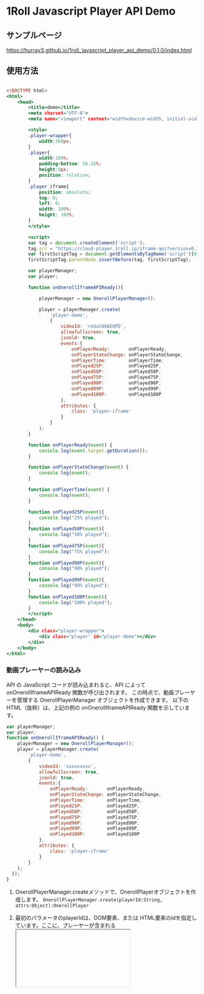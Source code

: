 
# 1Roll Javascript Player API Demo

## サンプルページ
https://hurray3.github.io/1roll_javascript_player_api_demo/0.1.0/index.html


## 使用方法

```HTML:index.html

<!DOCTYPE html>
<html>
    <head>
        <title>demo</title>
        <meta charset="UTF-8">
        <meta name="viewport" content="width=device-width, initial-scale=1.0">

        <style>
        .player-wrapper{
            width:360px;
        }
        .player{
            width:100%;
            padding-bottom: 56.25%;
            height:0px;
            position: relative;
        }
        .player iframe{
            position: absolute;
            top: 0;
            left: 0;
            width: 100%;
            height: 100%;
        }
        </style>

        <script>
        var tag = document.createElement('script');
        tag.src = "https://cloud-player.1roll.jp/iframe-api?version=0.1.0";
        var firstScriptTag = document.getElementsByTagName('script')[0];
        firstScriptTag.parentNode.insertBefore(tag, firstScriptTag);            

        var playerManager;
        var player;

        function onOnerollIframeAPIReady(){

            playerManager = new OnerollPlayerManager();

            player = playerManager.create(
                'player-demo',
                {
                    videoId: 'reUuC88AE0PD',
                    allowfullscreen: true,
                    jsonld: true,
                    events:{
                        onPlayerReady:       onPlayerReady,
                        onPlayerStateChange: onPlayerStateChange,
                        onPlayerTime:        onPlayerTime,
                        onPlayed25P:         onPlayed25P,
                        onPlayed50P:         onPlayed50P,
                        onPlayed75P:         onPlayed75P,
                        onPlayed90P:         onPlayed90P,
                        onPlayed99P:         onPlayed99P,
                        onPlayed100P:        onPlayed100P
                    },
                    attributes: {
                        class: 'player-iframe'
                    }
                }
            );
        }

        function onPlayerReady(event) {
            console.log(event.target.getDuration());
        }

        function onPlayerStateChange(event) {
            console.log(event);
        }

        function onPlayerTime(event) {
            console.log(event);
        }

        function onPlayed25P(event){
            console.log("25% played");
        }
        function onPlayed50P(event){
            console.log("50% played");
        }
        function onPlayed75P(event){
            console.log("75% played");
        }
        function onPlayed90P(event){
            console.log("90% played");
        }
        function onPlayed99P(event){
            console.log("99% played");
        }
        function onPlayed100P(event){
            console.log("100% played");
        }
        </script>
    </head>
    <body>
        <div class="player-wrapper">
            <div class="player" id="player-demo"></div>
        </div>
    </body>
</html>


```
### 動画プレーヤーの読み込み

API の JavaScript コードが読み込まれると、API によって onOnerollIframeAPIReady 関数が呼び出されます。
この時点で、動画プレーヤーを管理する OnerollPlayerManager オブジェクトを作成できます。
以下の HTML（抜粋）は、上記の例の onOnerollIframeAPIReady 関数を示しています。

```js
var playerManager;
var player;
function onOnerollIframeAPIReady() {
    playerManager = new OnerollPlayerManager();
    player = playerManager.create(
        'player-demo',
        {
            videoId: 'xxxxxxxxx',
            allowfullscreen: true,
            jsonld: true,
            events:{
                onPlayerReady:       onPlayerReady,
                onPlayerStateChange: onPlayerStateChange,
                onPlayerTime:        onPlayerTime,
                onPlayed25P:         onPlayed25P,
                onPlayed50P:         onPlayed50P,
                onPlayed75P:         onPlayed75P,
                onPlayed90P:         onPlayed90P,
                onPlayed99P:         onPlayed99P,
                onPlayed100P:        onPlayed100P
            },
            attributes: {
                class: 'player-iframe'
            }
        }
    );
  });
}
```

  
1. OnerollPlayerManager.createメソッドで、OnerollPlayerオブジェクトを作成します。
`OnerollPlayerManager.create(playerId:String, attrs:Object):OnerollPlayer`
  
2. 最初のパラメータのplayerIdは、DOM要素、または HTML要素のidを指定しています。ここに、プレーヤーが含まれる <iframe> タグが API によって挿入されます。

3. ２つ目のパラメータのattrsは、プレーヤーのオプションを指定するオブジェクトです。このオブジェクトには次のプロパティが含まれています。
* プロパティ一覧
  * `videoId (String) [required]` - プレーヤーが読み込む動画を識別する1RollのVideoID。
  * `width (Number) [option]` - プレイヤーの横幅を設定します。
  * `height (Number) [option]` - プレイヤーの縦幅を設定します。
  * `autostart (Boolean) [option]` - 自動再生させるかどうか。（デフォルトはfalse）　※ブラウザにより自動再生できない場合があります
  * `autostartSoundOn (Boolean) [option]` - 自動再生時に音声を出すかどうか。（デフォルトはfalse）　※ブラウザにより音声が出ない場合があります
  * `allowfullscreen (Boolean) [option]` - フルスクリーンを許可（デフォルトはtrue）
  * `jsonld (Boolean) [option]` - 動画情報タグ（JsonLDオブジェクト）を出力するかどうか。 許可すると挿入するためのscriptタグがiframeタグの次の行に挿入されます。
  * `events (Object) [option]` – APIが呼び出す関数（イベント リスナー）を識別します。
    * `onPlayerReady (Function) [option]` - OnerollPlayerが再生可能状態になったときに、値として渡した関数"onPlayerReady"が実行されます。
    * `onPlayerStateChange (Function) [option]` - OnerollPlayerの状態が変わった時に、値として渡した関数"onPlayerStateChange"が実行されます。
    * `onPlayerTime (Function) [option]` - OnerollPlayerで再生されている時に定期的に、値として渡した関数"onPlayerTime"が実行されます。
    * `onPlayed25P (Function) [option]` - OnerollPlayerで動画の25%以上再生された時に値として渡した関数"onPlayed25P"が実行されます。※一度のみ実行されます
    * `onPlayed50P (Function) [option]` - OnerollPlayerで動画の50%以上再生された時に値として渡した関数"onPlayed50P"が実行されます。※一度のみ実行されます
    * `onPlayed75P (Function) [option]` - OnerollPlayerで動画の75%以上再生された時に値として渡した関数"onPlayed75P"が実行されます。※一度のみ実行されます
    * `onPlayed90P (Function) [option]` - OnerollPlayerで動画の90%以上再生された時に値として渡した関数"onPlayed90P"が実行されます。※一度のみ実行されます
    * `onPlayed99P (Function) [option]` - OnerollPlayerで動画の99%以上再生された時に値として渡した関数"onPlayed99P"が実行されます。※一度のみ実行されます
    * `onPlayed100P (Function) [option]` - OnerollPlayerで動画の100%再生された時に値として渡した関数"onPlayed100P"が実行されます。※一度のみ実行されます
  * `attributes (Object) [option]` - iframeタグに属性を設定します。この例では、class名を渡しています。


### クラス
```
Class OnerollPlayerManager
```
OnerollPlayerMangerクラスは、OnerollPlayerオブジェクトを管理し、作成や削除を行います。
内部でOnerollPlayerオブジェクトを複数持つことができ、動画プレイヤーを複数埋め込みたいページにも対応します。

#### メソッド

* `playerManager.create(playerId:String, attrs:Object):OnerollPlayer`  
OnerollPlayerオブジェクトを作成します。

* `playerManager.remove(player:OnerollPlayer):Void`  
OnerollPlayerオブジェクトをOnerollPlayerManagerの管理対象から削除します。

* `playerManager.getPlayers():Array<OnerollPlayer>`  
OnerollPlayerManagerクラスが管理しているOnerollPlayerオブジェクトリストを返します。

```
Class OnerollPlayer
```
#### メソッド

* `player.getDuration():Number`  
動画の再生時間を取得します。

* `player.play():Void`  
動画を再生します。

* `player.pause():Void`  
動画を停止します。

* `player.seek(time:Number):Void`  
動画を再生位置を変更します。timeは秒数を指定します。

### イベント
___
* `onPlayerReady(event)`
再生の準備ができたタイミングで呼び出されます。  

	**parmas**
	* `event.target` - イベント対象となるOnerollPlayerオブジェクト
	* `event.data.duration` - このtargetの動画の再生長さ
	___
* `onPlayerStateChange(event)`
プレイヤーの再生状態が変更されたときに呼び出されます。  

	**parmas**
	* `event.target` - イベント対象となるOnerollPlayerオブジェクト
	* `event.data.state` - このtargetの状態
	  * ready - 再生準備完了
	  * play - 再生開始
	  * pause - 一時停止
	  * complete - 再生完了
	___

* `onPlayerTime(event)`
再生中に定期的に呼び出されます。  

	**parmas**
	* `event.target` - イベント対象となるOnerollPlayerオブジェクト
	* `event.data.position` - このtargetの動画の現在の再生位置
	* `event.data.duration` - このtargetの動画の再生長さ
	___

* `onPlayed25P(event)`
  再生時間が動画の長さの25%以上に達した時に1度だけ呼び出されます。
  
	**parmas**
	* `event.target` - イベント対象となるOnerollPlayerオブジェクト
	___

* `onPlayed50P(event)`
	再生時間が動画の長さの50%以上に達した時に1度だけ呼び出されます。
	
	**parmas**
	* `event.target` - イベント対象となるOnerollPlayerオブジェクト
	___

* `onPlayed75P(event)`
  再生時間が動画の長さの75%以上に達した時に1度だけ呼び出されます。
  
	**parmas**
	* `event.target` - イベント対象となるOnerollPlayerオブジェクト
	___

* `onPlayed90P(event)`
  再生時間が動画の長さの90%以上に達した時に1度だけ呼び出されます。
  
	**parmas**
	* `event.target` - イベント対象となるOnerollPlayerオブジェクト
	___

* `onPlayed99P(event)`
  再生時間が動画の長さの99%以上に達した時に1度だけ呼び出されます。
  
	**parmas**
	* `event.target` - イベント対象となるOnerollPlayerオブジェクト

	___

* `onPlayed100P(event)`
 再生時間が動画の長さの100%に達した時に1度だけ呼び出されます。
 
	**parmas**
	* `event.target` - イベント対象となるOnerollPlayerオブジェクト
	___

